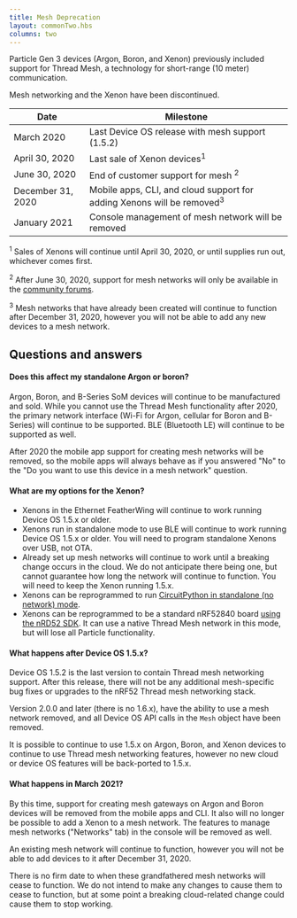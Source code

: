 ```yaml
---
title: Mesh Deprecation
layout: commonTwo.hbs
columns: two
---
```


Particle Gen 3 devices (Argon, Boron, and Xenon) previously included support for Thread Mesh, a technology for short-range (10 meter) communication. 

Mesh networking and the Xenon have been discontinued.

| Date | Milestone |
| ---  | --- |
| March 2020 | Last Device OS release with mesh support (1.5.2) |
| April 30, 2020 | Last sale of Xenon devices<sup>1</sup> |
| June 30, 2020 | End of customer support for mesh <sup>2</sup> | 
| December 31, 2020 | Mobile apps, CLI, and cloud support for adding Xenons will be removed<sup>3</sup> |
| January 2021 | Console management of mesh network will be removed |

<sup>1</sup> Sales of Xenons will continue until April 30, 2020, or until supplies run out, whichever comes first.

<sup>2</sup> After June 30, 2020, support for mesh networks will only be available in the [community forums](https://community.particle.io).

<sup>3</sup> Mesh networks that have already been created will continue to function after December 31, 2020, however you will not be able to add any new devices to a mesh network.

## Questions and answers

#### Does this affect my standalone Argon or boron?

Argon, Boron, and B-Series SoM devices will continue to be manufactured and sold. While you cannot use the Thread Mesh functionality after 2020, the primary network interface (Wi-Fi for Argon, cellular for Boron and B-Series) will continue to be supported. BLE (Bluetooth LE) will continue to be supported as well.

After 2020 the mobile app support for creating mesh networks will be removed, so the mobile apps will always behave as if you answered "No" to the "Do you want to use this device in a mesh network" question.


#### What are my options for the Xenon?

- Xenons in the Ethernet FeatherWing will continue to work running Device OS 1.5.x or older.
- Xenons run in standalone mode to use BLE will continue to work running Device OS 1.5.x or older. You will need to program standalone Xenons over USB, not OTA.
- Already set up mesh networks will continue to work until a breaking change occurs in the cloud. We do not anticipate there being one, but cannot guarantee how long the network will continue to function. You will need to keep the Xenon running 1.5.x.
- Xenons can be reprogrammed to run [CircuitPython in standalone (no network) mode](/archives/xenon-circuit-python/).
- Xenons can be reprogrammed to be a standard nRF52840 board [using the nRD52 SDK](/reference/discontinued/hardware/xenon-nordic-sdk/). It can use a native Thread Mesh network in this mode, but will lose all Particle functionality.

#### What happens after Device OS 1.5.x?

Device OS 1.5.2 is the last version to contain Thread mesh networking support. After this release, there will not be any additional mesh-specific bug fixes or upgrades to the nRF52 Thread mesh networking stack.

Version 2.0.0 and later (there is no 1.6.x), have the ability to use a mesh network removed, and all Device OS API calls in the `Mesh` object have been removed.

It is possible to continue to use 1.5.x on Argon, Boron, and Xenon devices to continue to use Thread mesh networking features, however no new cloud or device OS features will be back-ported to 1.5.x.

#### What happens in March 2021?

By this time, support for creating mesh gateways on Argon and Boron devices will be removed from the mobile apps and CLI. It also will no longer be possible to add a Xenon to a mesh network. The features to manage mesh networks ("Networks" tab) in the console will be removed as well.

An existing mesh network will continue to function, however you will not be able to add devices to it after December 31, 2020.

There is no firm date to when these grandfathered mesh networks will cease to function. We do not intend to make any changes to cause them to cease to function, but at some point a breaking cloud-related change could cause them to stop working.

